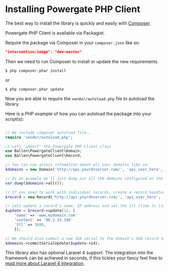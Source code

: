 # Installing Powergate PHP Client

The best way to install the library is quickly and easily with [Composer](http://getcomposer.org).

Powergate PHP Client is available via Packagist.

Require the package via Composer in your `composer.json` like so:

```json
"intervention/image": "dev-master"
```

Then we need to run Composer to install or update the new requirements.

```shell
$ php composer.phar install
```

or

```shell
$ php composer.phar update
```

Now you are able to require the `vendor/autoload.php` file to autoload the library.

Here is a PHP example of how you can autoload the package into your script(s):

```php

// We include composer autoload file...
require 'vendor/autoload.php';

// Lets 'import' the Powergate PHP Client class
use Ballen\PowergateClient\Domain;
use Ballen\PowergateClient\Record;

// You can now access infomation about all your domains like so:
$domains = new Domain('http://api.yourdnserver.com/', 'api_user_here', 'api_key_here');

// As an example we'll just dump out all the domains configured on the server...
var_dump($domains->all());

// If you need to work with individual records, create a record handler object like so:
$record = new Record('http://api.yourdnserver.com/', 'api_user_here', 'api_key_here');

// Lets update a record's name, IP address and set the ttl (time to live)...
$update = $record->update(12, [
	'name' => 'www.mydomain.com'
	'content' => '80.2.33.198'
	'ttl' => 3600,
	]);

// We should also commit a new SOA serial to the domain's SOA record to trigger DNS propigation, the SOA serial incrementation is automatic!
$domains->commitSerialUpdate($update->id);

```

This library also has optional Laravel 4 support. The integration into the framework can be achieved in seconds, if this tickles your fancy feel free to [read more about Laravel 4 integration](docs/LARAVEL-INTEGRATION.md).